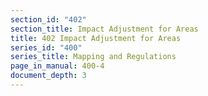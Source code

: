 ```yaml
---
section_id: "402"
section_title: Impact Adjustment for Areas
title: 402 Impact Adjustment for Areas
series_id: "400"
series_title: Mapping and Regulations
page_in_manual: 400-4
document_depth: 3
---
```

